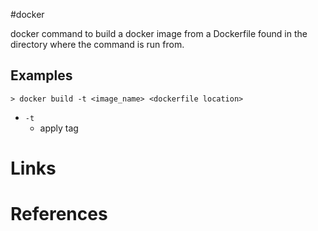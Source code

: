 #docker 

docker command to build a docker image from a Dockerfile found in the directory where the command is run from.

## Examples
```
> docker build -t <image_name> <dockerfile location>
```
- `-t`
	- apply tag 

# Links

# References